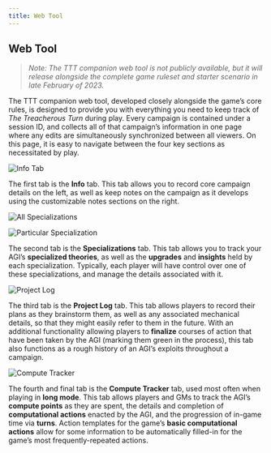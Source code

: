 ```yaml
---
title: Web Tool
---
```


<h2 class="highlighter-pink active">Web Tool</h2>

> *Note: The TTT companion web tool is not publicly available, but it will release alongside the complete game ruleset and starter scenario in late February of 2023.*

The TTT companion web tool, developed closely alongside the game’s core rules, is designed to provide you with everything you need to keep track of *The Treacherous Turn* during play. Every campaign is contained under a session ID, and collects all of that campaign’s information in one page where any edits are simultaneously synchronized between all viewers. On this page, it is easy to navigate between the four key sections as necessitated by play.

![Info Tab](~@source/webtool-info.png)

The first tab is the **Info** tab. This tab allows you to record core campaign details on the left, as well as keep notes on the campaign as it develops using the customizable notes sections on the right.

![All Specializations](~@source/webtool-spec-1.png)

![Particular Specialization](~@source/webtool-spec-2.png)

The second tab is the **Specializations** tab. This tab allows you to track your AGI’s **specialized theories**, as well as the **upgrades** and **insights** held by each specialization. Typically, each player will have control over one of these specializations, and manage the details associated with it.

![Project Log](~@source/webtool-eventlog.png)

The third tab is the **Project Log** tab. This tab allows players to record their plans as they brainstorm them, as well as any associated mechanical details, so that they might easily refer to them in the future. With an additional functionality allowing players to **finalize** courses of action that have been taken by the AGI (marking them green in the process), this tab also functions as a rough history of an AGI’s exploits throughout a campaign.

![Compute Tracker](~@source/webtool-compute.png)

The fourth and final tab is the **Compute Tracker** tab, used most often when playing in **long mode**. This tab allows players and GMs to track the AGI’s **compute points** as they are spent, the details and completion of **computational actions** enacted by the AGI, and the progression of in-game time via **turns**. Action templates for the game’s **basic computational actions** allow for some information to be automatically filled-in for the game’s most frequently-repeated actions.

